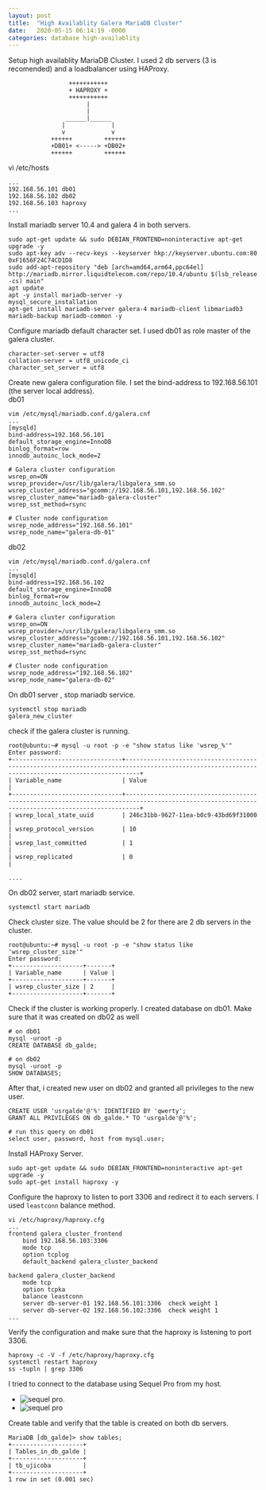 ```yaml
---
layout: post
title:  "High Availablity Galera MariaDB Cluster"
date:   2020-05-15 06:14:19 -0000
categories: database high-availablity
---
```


Setup high availablity MariaDB Cluster. I used 2 db servers (3 is recomended) and a loadbalancer using HAProxy.
```
                 +++++++++++
                 + HAPROXY +
                 +++++++++++
                      |
                      |
                ______|______
               |             |
               v             v
            ++++++         ++++++            
            +DB01+ <-----> +DB02+
            ++++++         ++++++
```

vi /etc/hosts
```
...
192.168.56.101 db01
192.168.56.102 db02
192.168.56.103 haproxy
...
```

Install mariadb server 10.4 and galera 4 in both servers.
```
sudo apt-get update && sudo DEBIAN_FRONTEND=noninteractive apt-get upgrade -y
sudo apt-key adv --recv-keys --keyserver hkp://keyserver.ubuntu.com:80 0xF1656F24C74CD1D8
sudo add-apt-repository "deb [arch=amd64,arm64,ppc64el] http://mariadb.mirror.liquidtelecom.com/repo/10.4/ubuntu $(lsb_release -cs) main"
apt update
apt -y install mariadb-server -y
mysql_secure_installation
apt-get install mariadb-server galera-4 mariadb-client libmariadb3 mariadb-backup mariadb-common -y
```
Configure mariadb default character set. I used db01 as role master of the galera cluster.
```
character-set-server = utf8
collation-server = utf8_unicode_ci
character_set_server = utf8
```
Create new galera configuration file. I set the bind-address to 192.168.56.101 (the server local address).  
db01
```
vim /etc/mysql/mariadb.conf.d/galera.cnf
...
[mysqld]
bind-address=192.168.56.101
default_storage_engine=InnoDB
binlog_format=row
innodb_autoinc_lock_mode=2

# Galera cluster configuration
wsrep_on=ON
wsrep_provider=/usr/lib/galera/libgalera_smm.so
wsrep_cluster_address="gcomm://192.168.56.101,192.168.56.102"
wsrep_cluster_name="mariadb-galera-cluster"
wsrep_sst_method=rsync

# Cluster node configuration
wsrep_node_address="192.168.56.101"
wsrep_node_name="galera-db-01"

```
db02
```
vim /etc/mysql/mariadb.conf.d/galera.cnf
...
[mysqld]
bind-address=192.168.56.102
default_storage_engine=InnoDB
binlog_format=row
innodb_autoinc_lock_mode=2

# Galera cluster configuration
wsrep_on=ON
wsrep_provider=/usr/lib/galera/libgalera_smm.so
wsrep_cluster_address="gcomm://192.168.56.101,192.168.56.102"
wsrep_cluster_name="mariadb-galera-cluster"
wsrep_sst_method=rsync

# Cluster node configuration
wsrep_node_address="192.168.56.102"
wsrep_node_name="galera-db-02"
```

On db01 server , stop mariadb service.
```
systemctl stop mariadb
galera_new_cluster
```
check if the galera cluster is running.
```
root@ubuntu:~# mysql -u root -p -e "show status like 'wsrep_%'"
Enter password: 
+-------------------------------+------------------------------------------------------------------------------------------------------------------------------------------------+
| Variable_name                 | Value                                                                                                                                          |
+-------------------------------+------------------------------------------------------------------------------------------------------------------------------------------------+
| wsrep_local_state_uuid        | 246c31bb-9627-11ea-b0c9-43bd69f31000                                                                                                           |
| wsrep_protocol_version        | 10                                                                                                                                             |
| wsrep_last_committed          | 1                                                                                                                                              |
| wsrep_replicated              | 0                                                                                                                                              |

....
```
On db02 server, start mariadb service.
```
systemctl start mariadb
```
Check cluster size. The value should be 2 for there are 2 db servers in the cluster.
```
root@ubuntu:~# mysql -u root -p -e "show status like 'wsrep_cluster_size'"
Enter password: 
+--------------------+-------+
| Variable_name      | Value |
+--------------------+-------+
| wsrep_cluster_size | 2     |
+--------------------+-------+
```
Check if the cluster is working properly. I created database on db01. Make sure that it was created on db02 as well
```
# on db01
mysql -uroot -p
CREATE DATABASE db_galde;

# on db02
mysql -uroot -p
SHOW DATABASES;
```
After that, i created new user on db02 and granted all privileges to the new user.
```
CREATE USER 'usrgalde'@'%' IDENTIFIED BY 'qwerty';
GRANT ALL PRIVILEGES ON db_galde.* TO 'usrgalde'@'%';

# run this query on db01
select user, password, host from mysql.user;
```

Install HAProxy Server.
```
sudo apt-get update && sudo DEBIAN_FRONTEND=noninteractive apt-get upgrade -y
sudo apt-get install haproxy -y
```
Configure the haproxy to listen to port 3306 and redirect it to each servers. I used `leastconn` balance method.
```
vi /etc/haproxy/haproxy.cfg
...
frontend galera_cluster_frontend
    bind 192.168.56.103:3306
    mode tcp
    option tcplog
    default_backend galera_cluster_backend

backend galera_cluster_backend
    mode tcp
    option tcpka
    balance leastconn
    server db-server-01 192.168.56.101:3306  check weight 1
    server db-server-02 192.168.56.102:3306  check weight 1
...

```
Verify the configuration and make sure that the haproxy is listening to port 3306.
```
haproxy -c -V -f /etc/haproxy/haproxy.cfg
systemctl restart haproxy
ss -tupln | grep 3306
```

I tried to connect to the database using Sequel Pro from my host.  
- <img src="images/sequelpro_connect.png" alt="sequel pro" class="img-responsive"/>. 
- <img src="images/sequelpro_createtable.png" alt="sequel pro" class="img-responsive"/>

Create table and verify that the table is created on both db servers.
```
MariaDB [db_galde]> show tables;
+--------------------+
| Tables_in_db_galde |
+--------------------+
| tb_ujicoba         |
+--------------------+
1 row in set (0.001 sec)
```
